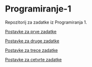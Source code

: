 # Programiranje-1
Repozitorij za zadatke iz Programiranja 1. 

[Postavke za prve zadatke](https://github.com/saranur/Programiranje-1/blob/main/Prvi%20zadaci/Postavke%20za%20prve%20zadatke.md)

[Postavke za druge zadatke](https://github.com/saranur/Programiranje-1/blob/main/Drugi%20zadaci/Postavke%20za%20druge%20zadatke.md)

[Postavke za trece zadatke](https://github.com/saranur/Programiranje-1/blob/main/Treci%20zadaci/Postavke%20za%20trece%20zadatke.md)

[Postavke za cetvrte zadatke](https://github.com/saranur/Programiranje-1/blob/main/Cetvrti%20zadaci/Postavke%20za%20cetvrte%20zadatke.md)

